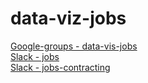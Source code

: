 # data-viz-jobs



[Google-groups - data-vis-jobs](https://groups.google.com/forum/#!forum/data-vis-jobs)  
[Slack - jobs ](https://d3js.slack.com/messages/C3HQG3868)  
[Slack - jobs-contracting ](https://d3js.slack.com/messages/C082ZDBU0/)  
